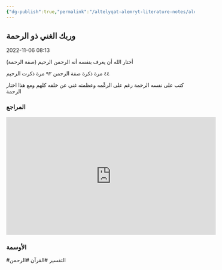 ```yaml
---
{"dg-publish":true,"permalink":"/altelyqat-alemryt-literature-notes/alqran-quran/wrbk-alghny-dhw-alrhmt/"}
---
```


## وربك الغني ذو الرحمة
2022-11-06 08:13


أختار الله أن يعرف بنفسه أنه الرحمن الرحيم (صفة الرحمة)

٤٤ مرة ذكرة صفة الرحمن
٩٢ مرة ذكرت الرحيم

كتب على نفسه الرحمة رغم على الرغْمه وعظمته 
غني عن خلقه كلهم ومع هذا اختار الرحمة

### المراجع
<iframe width="560" height="315" src="https://www.youtube.com/embed/vJ9uuGRSNuU" title="YouTube video player" frameborder="0" allow="accelerometer; autoplay; clipboard-write; encrypted-media; gyroscope; picture-in-picture" allowfullscreen></iframe>

### الأوسمة
#التفسير  #القرآن  #الرحمن


